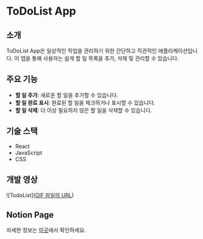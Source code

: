 # ToDoList App

## 소개

ToDoList App은 일상적인 작업을 관리하기 위한 간단하고 직관적인 애플리케이션입니다. 이 앱을 통해 사용자는 쉽게 할 일 목록을 추가, 삭제 및 관리할 수 있습니다.

## 주요 기능

- **할 일 추가**: 새로운 할 일을 추가할 수 있습니다.
- **할 일 완료 표시**: 완료된 할 일을 체크하거나 표시할 수 있습니다.
- **할 일 삭제**: 더 이상 필요하지 않은 할 일을 삭제할 수 있습니다.

## 기술 스택

- React
- JavaScript
- CSS

## 개발 영상
![TodoList]([GIF 파일의 URL](https://github.com/ejyooDEV/react-project/blob/dev/TodoListApp.gif))

## Notion Page
자세한 정보는 [이곳](https://quirky-dryer-226.notion.site/To-do-List-App-24672124f386490aa8eef65fa669e340?pvs=4)에서 확인하세요.
